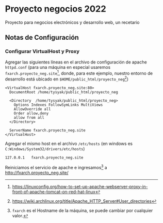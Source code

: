 # Proyecto negocios 2022
Proyecto para negocios electrónicos y desarrollo web, un recetario


## Notas de Configuración

### Configurar VirtualHost y Proxy

Agregar las siguientes líneas en el archivo de configuración de 
apache `httpd.conf` (para una máquina en especial usaremos 
`fxarch.proyecto_neg.site`[^1], donde, para este ejemplo,
nuestro entorno de desarrollo está ubicado en
`$HOME/public_html/proyecto_neg`[^2])

```apacheconf
<VirtualHost fxarch.proyecto_neg.site:80>
  DocumentRoot /home/tysyak/public_html/proyecto_neg  
 
  <Directory  /home/tysyak/public_html/proyecto_neg>
    Options Indexes FollowSymLinks MultiViews
    AllowOverride all
    Order allow,deny
    allow from all
  </Directory>
  
  ServerName fxarch.proyecto_neg.site
</VirtualHost>
```

Agregar el mismo host en el archivo `/etc/hosts` 
(en windows es `C:Windows/System32/drivers/etc/hosts`)

```unixconfig
127.0.0.1	fxarch.proyecto_neg.site
```

Reiniciamos el servicio de apache e ingresamos[^3] a 
http://fxarch.proyecto_neg.site/

[^1]: https://linuxconfig.org/how-to-set-up-apache-webserver-proxy-in-front-of-apache-tomcat-on-red-hat-linux
[^2]: https://wiki.archlinux.org/title/Apache_HTTP_Server#User_directories
[^3]: `fxarch` es el Hostname de la máquina, se puede cambiar por cualquier valor.